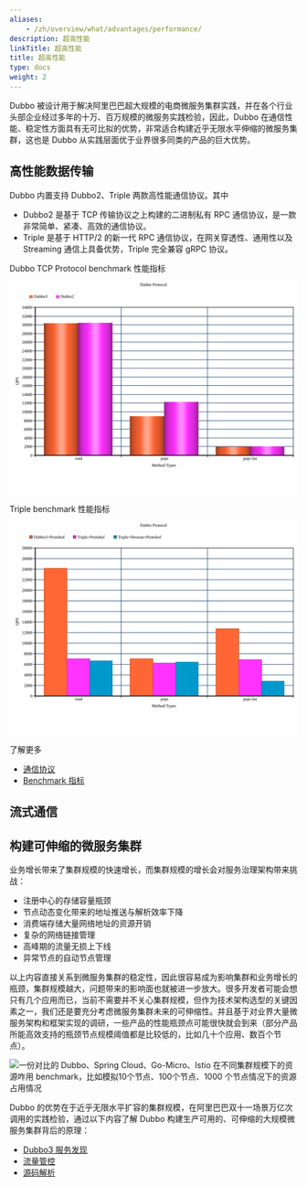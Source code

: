 ```yaml
---
aliases:
    - /zh/overview/what/advantages/performance/
description: 超高性能
linkTitle: 超高性能
title: 超高性能
type: docs
weight: 2
---
```



Dubbo 被设计用于解决阿里巴巴超大规模的电商微服务集群实践，并在各个行业头部企业经过多年的十万、百万规模的微服务实践检验，因此，Dubbo 在通信性能、稳定性方面具有无可比拟的优势，非常适合构建近乎无限水平伸缩的微服务集群，这也是 Dubbo 从实践层面优于业界很多同类的产品的巨大优势。

## 高性能数据传输
Dubbo 内置支持 Dubbo2、Triple 两款高性能通信协议。其中
* Dubbo2 是基于 TCP 传输协议之上构建的二进制私有 RPC 通信协议，是一款非常简单、紧凑、高效的通信协议。
* Triple 是基于 HTTP/2 的新一代 RPC 通信协议，在网关穿透性、通用性以及 Streaming 通信上具备优势，Triple 完全兼容 gRPC 协议。

Dubbo TCP Protocol benchmark 性能指标

![dubbo-rpc-protocol-benchmark](/imgs/v3/performance/rpc-dubbo.svg)

Triple benchmark 性能指标

![dubbo-http2-protobuf-benchmark](/imgs/v3/performance/rpc-triple.svg)

了解更多
* [通信协议](../../../core-features/protocols)
* [Benchmark 指标](../../../mannual/java-sdk/reference-manual/performance/rpc-benchmarking)

## 流式通信

## 构建可伸缩的微服务集群
业务增长带来了集群规模的快速增长，而集群规模的增长会对服务治理架构带来挑战：
* 注册中心的存储容量瓶颈
* 节点动态变化带来的地址推送与解析效率下降
* 消费端存储大量网络地址的资源开销
* 复杂的网络链接管理
* 高峰期的流量无损上下线
* 异常节点的自动节点管理

以上内容直接关系到微服务集群的稳定性，因此很容易成为影响集群和业务增长的瓶颈，集群规模越大，问题带来的影响面也就被进一步放大。很多开发者可能会想只有几个应用而已，当前不需要并不关心集群规模，但作为技术架构选型的关键因素之一，我们还是要充分考虑微服务集群未来的可伸缩性。并且基于对业界大量微服务架构和框架实现的调研，一些产品的性能瓶颈点可能很快就会到来（部分产品所能高效支持的瓶颈节点规模阈值都是比较低的，比如几十个应用、数百个节点）。

![一份对比的 Dubbo、Spring Cloud、Go-Micro、Istio 在不同集群规模下的资源咋用 benchmark，比如模拟10个节点、100个节点、1000 个节点情况下的资源占用情况](/)

Dubbo 的优势在于近乎无限水平扩容的集群规模，在阿里巴巴双十一场景万亿次调用的实践检验，通过以下内容了解 Dubbo 构建生产可用的、可伸缩的大规模微服务集群背后的原理：
* [Dubbo3 服务发现](/)
* [流量管控](/)
* [源码解析](/)
